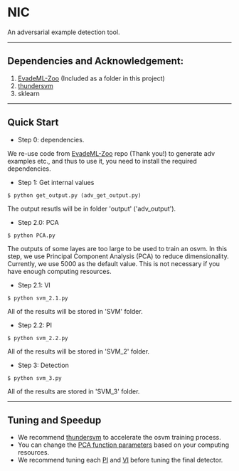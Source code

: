 # NIC

An adversarial example detection tool.

---
## Dependencies and Acknowledgement:
1. [EvadeML-Zoo](https://github.com/mzweilin/EvadeML-Zoo) (Included as a folder in this project)
2. [thundersvm](https://github.com/Xtra-Computing/thundersvm)
3. sklearn

---
## Quick Start

- Step 0: dependencies.

We re-use code from [EvadeML-Zoo](https://github.com/mzweilin/EvadeML-Zoo) repo (Thank you!) to generate adv examples etc., and thus to use it, you need to install the required dependencies.

- Step 1: Get internal values

```
$ python get_output.py (adv_get_output.py)
```

The output resutls will be in folder 'output' ('adv_output').

- Step 2.0: PCA

```
$ python PCA.py
```

The outputs of some layes are too large to be used to train an osvm. In this step, we use Principal Component Analysis (PCA) to reduce dimensionality. Currently, we use 5000 as the default value. This is not necessary if you have enough computing resources.
  
- Step 2.1: VI

```
$ python svm_2.1.py
```

All of the results will be stored in 'SVM' folder.

- Step 2.2: PI

```
$ python svm_2.2.py
```

All of the results will be stored in 'SVM_2' folder.

- Step 3: Detection

```
$ python svm_3.py
```

All of the results are stored in 'SVM_3' folder.

---
## Tuning and Speedup

- We recommend [thundersvm](https://github.com/Xtra-Computing/thundersvm) to accelerate the osvm training process.
- You can change the [PCA function parameters](https://github.com/Jethro85/NIC/blob/dfa45ea2d5f5d9fc2bc69b6e9a37dff4846313a7/PCA.py#L18) based on your computing resources.
- We recommend tuning each [PI](https://github.com/Jethro85/NIC/blob/e226c8d93352055561783ffc6fd766a811f81a63/svm_2.1.py#L21-L32) and [VI](https://github.com/Jethro85/NIC/blob/e226c8d93352055561783ffc6fd766a811f81a63/svm_2.2.py#L63-L75) before tuning the final detector.
